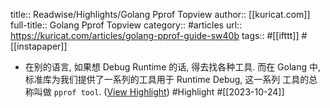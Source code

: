 title:: Readwise/Highlights/Golang Pprof Topview
author:: [[kuricat.com]]
full-title:: Golang Pprof Topview
category:: #articles
url:: https://kuricat.com/articles/golang-pprof-guide-sw40b
tags:: #[[ifttt]] #[[instapaper]]
- 在别的语言, 如果想 Debug Runtime 的话, 得去找各种工具. 而在 Golang 中, 标准库为我们提供了一系列的工具用于 Runtime Debug, 这一系列 工具的总称叫做 `pprof tool`. ([View Highlight](https://read.readwise.io/read/01hdfz9werf3wwxm76kjmn8bz2)) #Highlight #[[2023-10-24]]